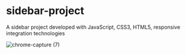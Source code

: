 # sidebar-project
A sidebar project developed with JavaScript, CSS3, HTML5, responsive integration technologies

![chrome-capture (7)](https://user-images.githubusercontent.com/60549871/100478129-4a83ac80-30fb-11eb-9546-011c51f84386.gif)
